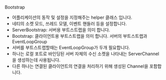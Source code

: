 Bootstrap
- 어플리케이션의 동작 및 설정을 지정해주는 helper 클래스 입니다.
- 네티의 소켓 모드, 쓰레드 모델, 이벤트 핸들러 등을 설정합니다.
- ServerBootstrap: 서버용 부트스트랩을 의미 합니다.
- Bootstrap: 클라이언트용 부트스트랩을 의미 합니다.
서버의 부트스트랩과 EventLoopGroup
- 서버를 부트스트랩할때는 EventLoopGroup가 두개 필요합니다.
- 하나는 로컬 포트로 바인딩된 서버 자체의 수신 소켓을 나타내는 ServerChannel을 생성하는데 사용됩니다.
- 다른 하나는 연결된 클라이언트의 연결을 처리하기 위해 생성된 Channel을 포함합니다.